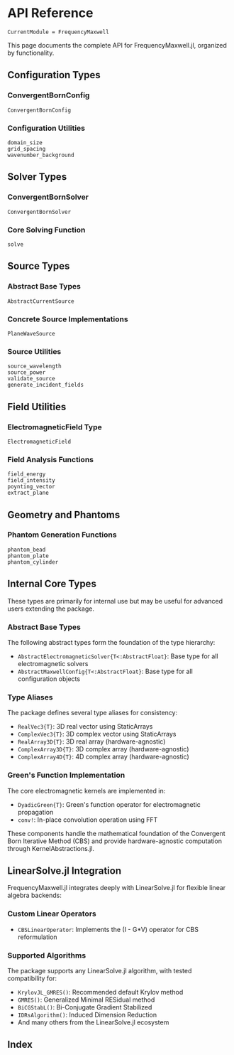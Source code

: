 # API Reference

```@meta
CurrentModule = FrequencyMaxwell
```

This page documents the complete API for FrequencyMaxwell.jl, organized by functionality.

## Configuration Types

### ConvergentBornConfig

```@docs
ConvergentBornConfig
```

### Configuration Utilities

```@docs
domain_size
grid_spacing
wavenumber_background
```

## Solver Types

### ConvergentBornSolver

```@docs
ConvergentBornSolver
```

### Core Solving Function

```@docs
solve
```

## Source Types

### Abstract Base Types

```@docs
AbstractCurrentSource
```

### Concrete Source Implementations

```@docs
PlaneWaveSource
```

### Source Utilities

```@docs
source_wavelength
source_power
validate_source
generate_incident_fields
```

## Field Utilities

### ElectromagneticField Type

```@docs
ElectromagneticField
```

### Field Analysis Functions

```@docs
field_energy
field_intensity
poynting_vector
extract_plane
```

## Geometry and Phantoms

### Phantom Generation Functions

```@docs
phantom_bead
phantom_plate
phantom_cylinder
```

## Internal Core Types

These types are primarily for internal use but may be useful for advanced users extending the package.

### Abstract Base Types

The following abstract types form the foundation of the type hierarchy:

- `AbstractElectromagneticSolver{T<:AbstractFloat}`: Base type for all electromagnetic solvers
- `AbstractMaxwellConfig{T<:AbstractFloat}`: Base type for all configuration objects

### Type Aliases

The package defines several type aliases for consistency:

- `RealVec3{T}`: 3D real vector using StaticArrays
- `ComplexVec3{T}`: 3D complex vector using StaticArrays
- `RealArray3D{T}`: 3D real array (hardware-agnostic)
- `ComplexArray3D{T}`: 3D complex array (hardware-agnostic)
- `ComplexArray4D{T}`: 4D complex array (hardware-agnostic)

### Green's Function Implementation

The core electromagnetic kernels are implemented in:

- `DyadicGreen{T}`: Green's function operator for electromagnetic propagation
- `conv!`: In-place convolution operation using FFT

These components handle the mathematical foundation of the Convergent Born Iterative Method (CBS) and provide hardware-agnostic computation through KernelAbstractions.jl.

## LinearSolve.jl Integration

FrequencyMaxwell.jl integrates deeply with LinearSolve.jl for flexible linear algebra backends:

### Custom Linear Operators

- `CBSLinearOperator`: Implements the (I - G*V) operator for CBS reformulation

### Supported Algorithms

The package supports any LinearSolve.jl algorithm, with tested compatibility for:
- `KrylovJL_GMRES()`: Recommended default Krylov method
- `GMRES()`: Generalized Minimal RESidual method
- `BiCGStabL()`: Bi-Conjugate Gradient Stabilized
- `IDRsAlgorithm()`: Induced Dimension Reduction
- And many others from the LinearSolve.jl ecosystem

## Index

```@index
```
